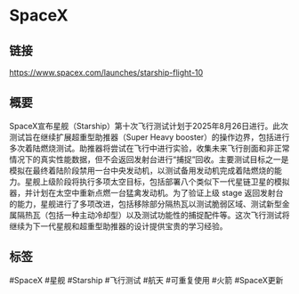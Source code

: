 # SpaceX

## 链接
https://www.spacex.com/launches/starship-flight-10

## 概要
SpaceX宣布星舰（Starship）第十次飞行测试计划于2025年8月26日进行。此次测试旨在继续扩展超重型助推器（Super Heavy booster）的操作边界，包括进行多次着陆燃烧测试。助推器将尝试在飞行中进行实验，收集未来飞行剖面和非正常情况下的真实性能数据，但不会返回发射台进行“捕捉”回收。主要测试目标之一是模拟在最终着陆阶段禁用一台中央发动机，以测试备用发动机完成着陆燃烧的能力。星舰上级阶段将执行多项太空目标，包括部署八个类似下一代星链卫星的模拟器，并计划在太空中重新点燃一台猛禽发动机。为了验证上级 stage 返回发射台的能力，星舰进行了多项改进，包括移除部分隔热瓦以测试脆弱区域、测试新型金属隔热瓦（包括一种主动冷却型）以及测试功能性的捕捉配件等。这次飞行测试将继续为下一代星舰和超重型助推器的设计提供宝贵的学习经验。

## 标签
#SpaceX #星舰 #Starship #飞行测试 #航天 #可重复使用 #火箭 #SpaceX更新